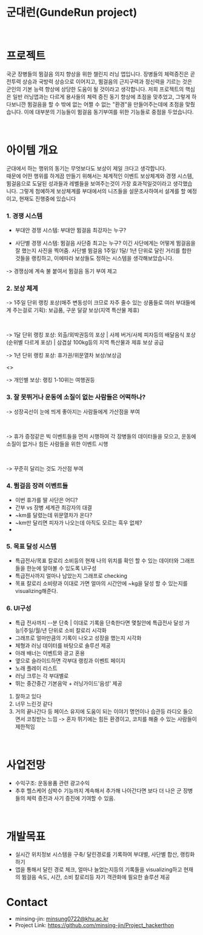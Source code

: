 # 군대런(GundeRun project)

<br>

# 프로젝트
국군 장병들의 뜀걸음 의지 향상을 위한 챌린지 러닝 앱입니다. 장병들의 체력증진은 곧 전투력 상승과 국방력 상승으로 이어지고, 뜀걸음의 근지구력과 정신력을 기르는 것은 군인의 기본 능력 향상에 상당한 도움이 될 것이라고 생각합니다. 저희 프로젝트의 핵심은 일반 러닝앱과는 다르게 용사들의 체력 증진 동기 향상에 초점을 맞추었고, 그렇게 하다보니깐 뜀걸음을 할 수 밖에 없는 어쩔 수 없는 "환경"을 만들어주는데에 초점을 맞췄습니다. 이에 대부분의 기능들이 뜀걸음 동기부여를 위한 기능들로 중점을 두었습니다.

<br>

# 아이템 개요
군대에서 하는 행위의 동기는 무엇보다도 보상이 제일 크다고 생각합니다. <br>
때문에 어떤 행위를 하게끔 만들기 위해서는 체계적인 이벤트 보상체계와 경쟁 시스템, 뜀걸음으로 도달된 성과들과 레벨들을 보여주는것이 가장 효과적일것이라고 생각했습니다. 그렇게 첨예하게 보상체계를 부대에서의 니즈들을 설문조사하여서 설계를 할 예정이고, 현재도 진행중에 있습니다<br>

### 1. 경쟁 시스템
- 부대안 경쟁 시스템: 부대안 뜀걸음 최강자는 누구?

- 사단별 경쟁 시스템: 뜀걸음 사단중 최고는 누구? 이긴 사단에게는 어떻게 뜀걸음을 잘 했는지 사진을 찍어줌.
 사단별 뜀걸음 1주일/ 1달/ 1년 단위로 달린 거리를 합한 것들을 랭킹하고, 이에따라 보상들도 정하는 시스템을 생각해보았습니다.

-> 경쟁심에 계속 불 붙여서 뜀걸음 동기 부여 제고

### 2. 보상 체계
-> 1주일 단위 랭킹 포상(매주 변동성이 크므로 자주 줄수 있는 상품들로 여러 부대들에게 주는걸로 기획): 보급품, 구운 달걀 보상(지역 특산물 제휴)

<br>

-> 1달 단위 랭킹 포상: 외출/외박권등의 포상 | 사제 버거/사제 피자등의 배달음식 포상(순위별 다르게 포상) | 삼겹살 100kg등의 지역 특산물과 제휴 보상 공급
<br>

-> 1년 단위 랭킹 포상: 휴가권/위문열차 보상/보상금

<>

-> 개인별 보상: 랭킹 1-10위는 여행권등


### 3. 잘 못뛰거나 운동에 소질이 없는 사람들은 어떡하나?
-> 성장곡선이 눈에 띄게 좋아지는 사람들에게 가산점을 부여

<br>

-> 휴가 증정같은 빅 이벤트들을 먼저 시행하여 각 장병들의 데이터들을 모으고, 운동에 소질이 없거나 힘든 사람들을 위한 이벤트 시행

<br>

-> 꾸준히 달리는 것도 가산점 부여

### 4. 뜀걸음 장려 이벤트들
- 이번 휴가를 딸 사단은 어디?
- 간부 vs 장병 세계관 최강자의 대결
- ~km를 달렸는데 위문열차가 온다?
- ~km만 달리면 피자가 나오는데 아직도 모르는 흑우 없제?
- 
### 5. 목표 달성 시스템
- 특급전사/목표 칼로리 소비등의 현재 나의 위치를 확인 할 수 있는 데이터와 그래프들을 한눈에 알아볼 수 있도록 UI구성 
- 특급전사까지 얼마나 남았는지 그래프로 checking
- 목표 칼로리 소비량과 이대로 가면 얼마의 시간안에 ~kg을 달성 할 수 있는지를 visualizing해준다.

### 6. UI구성
- 특급 전사까지 --분 단축 | 이대로 기록을 단축한다면 몇칠안에 특급전사 달성 가능!|주일/월/년 단위로 소비 칼로리 시각화
- 그래프로 얼마만큼의 기록이 나오고 성장을 했는지 시각화
- 체형과 러닝 데이터를 바탕으로 솔루션 제공
- 아래 배너는 이벤트와 광고 혼용
- 옆으로 슬라이드하면 각부대 랭킹과 이벤트 페이지
- 노래 플레이 리스트
- 러닝 크루는 각 부대별로
- 뛰는 중간중간 기본음악 + 러닝가이드'음성' 제공
1. 잘하고 있다
2. 너무 느린것 같다
3. 거의 끝나간다 등 페이스 유지에 도움이 되는 이야기
명언이나 습관등 라디오 들으면서 코칭받는 느낌
-> 혼자 뛰기에는 힘든 환경이고, 코치를 해줄 수 있는 사람들이 제한적임

<br>

# 사업전망
- 수익구조: 운동용품 관련 광고수익
- 추후 헬스케어 심박수 기능까지 계속해서 추가해 나아간다면 보다 더 나은 군 장병들의 체력 증진과 사기 증진에 기여할 수 있음.

<br>

# 개발목표
- 실시간 위치정보 시스템을 구축/ 달린경로를 기록하여 부대별, 사단별 합산, 랭킹화하기
- 앱을 통해서 달린 경로 체크, 얼마나 늘었는지등의 기록들을 visualizing하고 현재의 뜀걸음 속도, 시간, 소비 칼로리등 자기 객관화에 필요한 솔루션 제공

# Contact
- minsing-jin: minsung0722@khu.ac.kr
- Project Link: https://github.com/minsing-jin/Project_hackerthon
